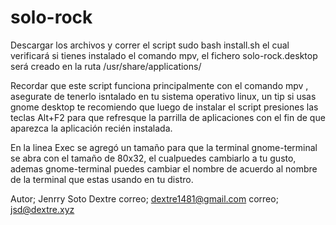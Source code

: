 # solo-rock
Descargar los archivos y correr el script 
sudo bash install.sh 
el cual verificará si tienes instalado el comando mpv, el fichero solo-rock.desktop será creado 
en la ruta /usr/share/applications/

Recordar que este script funciona principalmente con el comando mpv , asegurate de tenerlo isntalado en tu sistema operativo linux, un tip si usas gnome desktop te recomiendo que luego de instalar el script presiones las teclas Alt+F2 para que refresque la parrilla de aplicaciones con el fin de que aparezca la aplicación recién instalada.

En la linea Exec se agregó un tamaño para que la terminal gnome-terminal se abra con el tamaño de 80x32, el cualpuedes cambiarlo a tu gusto, ademas gnome-terminal puedes cambiar el nombre de acuerdo al nombre de la terminal que estas usando en tu distro.

Autor; Jenrry Soto Dextre
correo; dextre1481@gmail.com
correo; jsd@dextre.xyz

